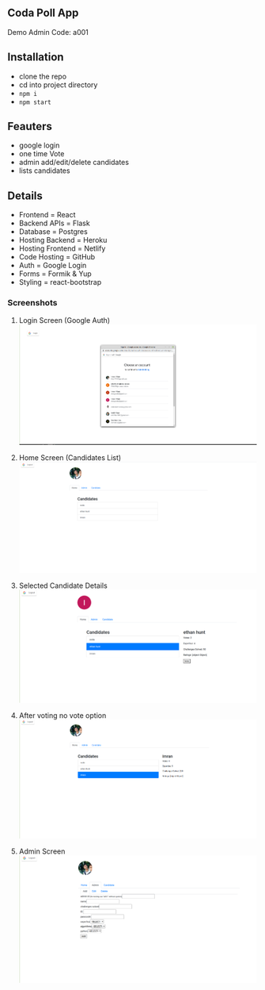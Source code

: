 ## Coda Poll App

Demo Admin Code: a001

## Installation

- clone the repo
- cd into project directory
- `npm i`
- `npm start`

## Feauters

- google login
- one time Vote
- admin add/edit/delete candidates
- lists candidates

## Details

- Frontend = React
- Backend APIs = Flask
- Database = Postgres
- Hosting Backend = Heroku
- Hosting Frontend = Netlify
- Code Hosting = GitHub
- Auth = Google Login
- Forms = Formik & Yup
- Styling = react-bootstrap

### Screenshots

1. Login Screen (Google Auth)
![](./images/coda1.png)

2. Home Screen (Candidates List)
![](./images/coda2.png)

3. Selected Candidate Details
![](./images/coda5.png)

4. After voting no vote option
![](./images/coda3.png)

5. Admin Screen
![](./images/coda4.png)



